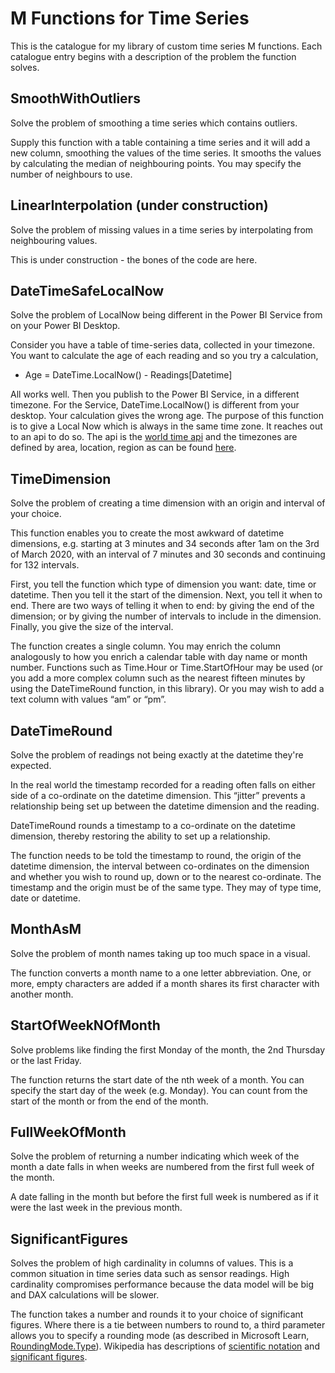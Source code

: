 # M Functions for Time Series
This is the catalogue for my library of custom time series M functions. Each catalogue entry begins with a description of the problem the function solves.

## SmoothWithOutliers
Solve the problem of smoothing a time series which contains outliers.

Supply this function with a table containing a time series and it will add a new column, smoothing the values of the time series. It smooths the values by calculating the median of neighbouring points. You may specify the number of neighbours to use.

## LinearInterpolation (under construction)
Solve the problem of missing values in a time series by interpolating from neighbouring values.

This is under construction - the bones of the code are here.

## DateTimeSafeLocalNow
Solve the problem of LocalNow being different in the Power BI Service from on your Power BI Desktop.

Consider you have a table of time-series data, collected in your timezone. You want to calculate the age of each reading and so you try a calculation,
- Age = DateTime.LocalNow() - Readings[Datetime]

All works well. Then you publish to the Power BI Service, in a different timezone. For the Service, DateTime.LocalNow() is different from your desktop. Your calculation gives the wrong age. The purpose of this function is to give a Local Now which is always in the same time zone. It reaches out to an api to do so. The api is the [world time api]( https://worldtimeapi.org/) and the timezones are defined by area, location, region as can be found [here](https://worldtimeapi.org/timezones).

## TimeDimension
Solve the problem of creating a time dimension with an origin and interval of your choice.

This function enables you to create the most awkward of datetime dimensions, e.g. starting at 3 minutes and 34 seconds after 1am on the 3rd of March 2020, with an interval of 7 minutes and 30 seconds and continuing for 132 intervals.

First, you tell the function which type of dimension you want: date, time or datetime. Then you tell it the start of the dimension. Next, you tell it when to end. There are two ways of telling it when to end: by giving the end of the dimension; or by giving the number of intervals to include in the dimension. Finally, you give the size of the interval.

The function creates a single column. You may enrich the column analogously to how you enrich a calendar table with day name or month number. Functions such as Time.Hour or Time.StartOfHour may be used (or you add a more complex column such as the nearest fifteen minutes by using the DateTimeRound function, in this library). Or you may wish to add a text column with values “am” or “pm”.

## DateTimeRound
Solve the problem of readings not being exactly at the datetime they're expected.

In the real world the timestamp recorded for a reading often falls on either side of a co-ordinate on the datetime dimension. This “jitter” prevents a relationship being set up between the datetime dimension and the reading.

DateTimeRound rounds a timestamp to a co-ordinate on the datetime dimension, thereby restoring the ability to set up a relationship.

The function needs to be told the timestamp to round, the origin of the datetime dimension, the interval between co-ordinates on the dimension and whether you wish to round up, down or to the nearest co-ordinate. The timestamp and the origin must be of the same type. They may of type time, date or datetime.

## MonthAsM
Solve the problem of month names taking up too much space in a visual.

The function converts a month name to a one letter abbreviation. One, or more, empty characters are added if a month shares its first character with another month.

## StartOfWeekNOfMonth
Solve problems like finding the first Monday of the month, the 2nd Thursday or the last Friday.

The function returns the start date of the nth week of a month. You can specify the start day of the week (e.g. Monday). You can count from the start of the month or from the end of the month.

## FullWeekOfMonth
Solve the problem of returning a number indicating which week of the month a date falls in when weeks are numbered from the first full week of the month.

A date falling in the month but before the first full week is numbered as if it were the last week in the previous month.

## SignificantFigures
Solves the problem of high cardinality in columns of values. This is a common situation in time series data such as sensor readings. High cardinality compromises performance because the data model will be big and DAX calculations will be slower.

The function takes a number and rounds it to your choice of significant figures. Where there is a tie between numbers to round to, a third parameter allows you to specify a rounding mode (as described in Microsoft Learn, [RoundingMode.Type](https://learn.microsoft.com/en-us/powerquery-m/roundingmode-type)). Wikipedia has descriptions of [scientific notation](https://en.wikipedia.org/wiki/Scientific_notation) and [significant figures](https://en.wikipedia.org/wiki/Scientific_notation).
